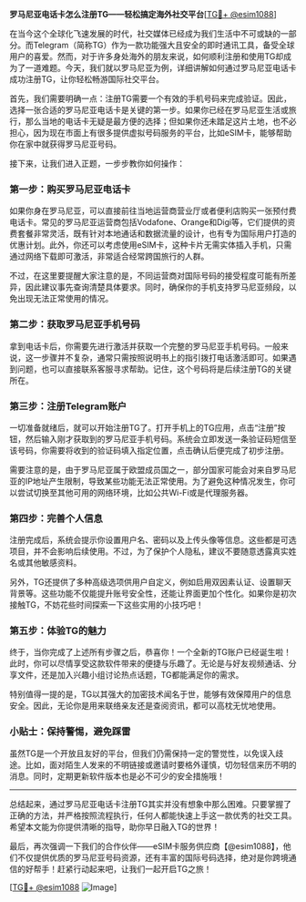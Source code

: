 **罗马尼亚电话卡怎么注册TG——轻松搞定海外社交平台**[[TG💪+ @esim1088](https://t.me/s/esim1088)]

在当今这个全球化飞速发展的时代，社交媒体已经成为我们生活中不可或缺的一部分。而Telegram（简称TG）作为一款功能强大且安全的即时通讯工具，备受全球用户的喜爱。然而，对于许多身处海外的朋友来说，如何顺利注册和使用TG却成为了一道难题。今天，我们就以罗马尼亚为例，详细讲解如何通过罗马尼亚电话卡成功注册TG，让你轻松畅游国际社交平台。

首先，我们需要明确一点：注册TG需要一个有效的手机号码来完成验证。因此，选择一张合适的罗马尼亚电话卡是关键的第一步。如果你已经在罗马尼亚生活或旅行，那么当地的电话卡无疑是最方便的选择；但如果你还未踏足这片土地，也不必担心，因为现在市面上有很多提供虚拟号码服务的平台，比如eSIM卡，能够帮助你在家中就获得罗马尼亚号码。

接下来，让我们进入正题，一步步教你如何操作：

### **第一步：购买罗马尼亚电话卡**

如果你身在罗马尼亚，可以直接前往当地运营商营业厅或者便利店购买一张预付费电话卡。常见的罗马尼亚运营商包括Vodafone、Orange和Digi等，它们提供的资费套餐非常灵活，既有针对本地通话和数据流量的设计，也有专为国际用户打造的优惠计划。此外，你还可以考虑使用eSIM卡，这种卡片无需实体插入手机，只需通过网络下载即可激活，非常适合经常跨国旅行的人群。

不过，在这里要提醒大家注意的是，不同运营商对国际号码的接受程度可能有所差异，因此建议事先查询清楚具体要求。同时，确保你的手机支持罗马尼亚频段，以免出现无法正常使用的情况。

### **第二步：获取罗马尼亚手机号码**

拿到电话卡后，你需要先进行激活并获取一个完整的罗马尼亚手机号码。一般来说，这一步骤并不复杂，通常只需按照说明书上的指引拨打电话激活即可。如果遇到问题，也可以直接联系客服寻求帮助。记住，这个号码将是后续注册TG的关键所在。

### **第三步：注册Telegram账户**

一切准备就绪后，就可以开始注册TG了。打开手机上的TG应用，点击“注册”按钮，然后输入刚才获取到的罗马尼亚手机号码。系统会立即发送一条验证码短信至该号码，你需要将收到的验证码填入指定位置，点击确认后便完成了初步注册。

需要注意的是，由于罗马尼亚属于欧盟成员国之一，部分国家可能会对来自罗马尼亚的IP地址产生限制，导致某些功能无法正常使用。为了避免这种情况发生，你可以尝试切换至其他可用的网络环境，比如公共Wi-Fi或是代理服务器。

### **第四步：完善个人信息**

注册完成后，系统会提示你设置用户名、密码以及上传头像等信息。这些都是可选项目，并不会影响后续使用。不过，为了保护个人隐私，建议不要随意透露真实姓名或其他敏感资料。

另外，TG还提供了多种高级选项供用户自定义，例如启用双因素认证、设置聊天背景等。这些功能不仅能提升账号安全性，还能让界面更加个性化。如果你是初次接触TG，不妨花些时间探索一下这些实用的小技巧吧！

### **第五步：体验TG的魅力**

终于，当你完成了上述所有步骤之后，恭喜你！一个全新的TG账户已经诞生啦！此时，你可以尽情享受这款软件带来的便捷与乐趣了。无论是与好友视频通话、分享文件，还是加入兴趣小组讨论热点话题，TG都能满足你的需求。

特别值得一提的是，TG以其强大的加密技术闻名于世，能够有效保障用户的信息安全。因此，无论你是用来联络亲友还是查阅资讯，都可以高枕无忧地使用。

### **小贴士：保持警惕，避免踩雷**

虽然TG是一个开放且友好的平台，但我们仍需保持一定的警觉性，以免误入歧途。比如，面对陌生人发来的不明链接或邀请时要格外谨慎，切勿轻信来历不明的消息。同时，定期更新软件版本也是必不可少的安全措施哦！

---

总结起来，通过罗马尼亚电话卡注册TG其实并没有想象中那么困难。只要掌握了正确的方法，并严格按照流程执行，任何人都能快速上手这一款优秀的社交工具。希望本文能为你提供清晰的指导，助你早日融入TG的世界！

最后，再次强调一下我们的合作伙伴——eSIM卡服务供应商【@esim1088】，他们不仅提供优质的罗马尼亚号码资源，还有丰富的国际号码选择，绝对是你跨境通信的好帮手！赶紧行动起来吧，让我们一起开启TG之旅！

[[TG💪+ @esim1088](https://t.me/s/esim1088) ![Image](https://i.postimg.cc/4NQfJmqS/Snipaste-2025-05-13-00-14-12.png)]